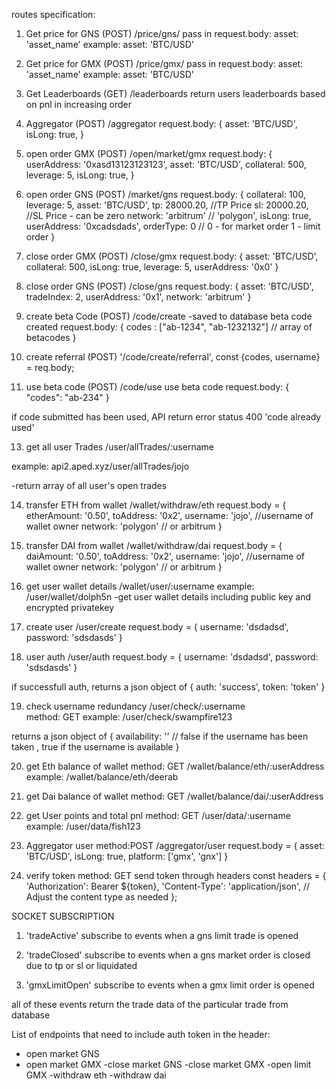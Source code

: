 routes specification: 


1. Get price for GNS (POST)
/price/gns/ 
pass in request.body:
asset: 'asset_name'
example:
asset: 'BTC/USD'

2. Get price for GMX (POST)
/price/gmx/ 
pass in request.body:
asset: 'asset_name'
example:
asset: 'BTC/USD'


3. Get Leaderboards (GET)
/leaderboards
return users leaderboards based on pnl in increasing order

4. Aggregator (POST)
/aggregator
request.body:
{
    asset: 'BTC/USD',
    isLong: true,
} 

5. open order GMX (POST)
/open/market/gmx
request.body:
{
   userAddress: '0xasd13123123123',
   asset: 'BTC/USD',
   collateral: 500,
   leverage: 5,
   isLong: true,
}

6. open order GNS (POST)
/market/gns
request.body:
{
    collateral: 100,
    leverage: 5,
    asset: 'BTC/USD',
    tp: 28000.20,  //TP Price
    sl: 20000.20,  //SL Price - can be zero
    network: 'arbitrum' // 'polygon',
    isLong: true,
    userAddress: '0xcadsdads',
    orderType: 0   // 0 - for market order  1 - limit order
}


8. close order GMX (POST) 
/close/gmx
request.body:
{
    asset: 'BTC/USD',
    collateral: 500,
    isLong: true,
    leverage: 5,
    userAddress: '0x0'
}

9. close order GNS (POST) 
/close/gns
request.body: 
{
    asset: 'BTC/USD',
    tradeIndex: 2,
    userAddress: '0x1',
    network: 'arbitrum'
}

10. create beta Code (POST)
/code/create
-saved to database beta code created
request.body: 
{
    codes : ["ab-1234", "ab-1232132"]  // array of betacodes
}

11. create referral (POST)
'/code/create/referral',
const {codes, username} = req.body;

12. use beta code (POST)
/code/use
use beta code
request.body:
{
    "codes": "ab-234"
}

if code submitted has been used, API return error status 400 'code already used'


13. get all user Trades
/user/allTrades/:username

example: api2.aped.xyz/user/allTrades/jojo

-return array of all user's open trades

14. transfer ETH from wallet
/wallet/withdraw/eth
request.body = {
    etherAmount: '0.50',
    toAddress: '0x2',
    username: 'jojo', //username of wallet owner
    network: 'polygon'  // or arbitrum
}


15. transfer DAI from wallet
/wallet/withdraw/dai
request.body = {
    daiAmount: '0.50',
    toAddress: '0x2',
    username: 'jojo', //username of wallet owner
    network: 'polygon'  // or arbitrum
}

16. get user wallet details
/wallet/user/:username
example: /user/wallet/dolph5n
-get user wallet details including public key and encrypted privatekey

17. create user 
/user/create
request.body = {
    username: 'dsdadsd',
    password: 'sdsdasds'
}

18. user auth 
/user/auth
request.body = {
    username: 'dsdadsd',
    password: 'sdsdasds'
}


if successfull auth, returns a json object of {
    auth: 'success',
    token: 'token'
}


19. check username redundancy
/user/check/:username  
method: GET
example: /user/check/swampfire123

returns a json object of {
    availability: ''  // false if the username has been taken , true if the username is available
}

20. get Eth balance of wallet
method: GET
/wallet/balance/eth/:userAddress
example: /wallet/balance/eth/deerab

21. get Dai balance of wallet
method: GET
/wallet/balance/dai/:userAddress

22. get User points and total pnl 
method: GET
/user/data/:username
example: /user/data/fish123

23. Aggregator user 
method:POST
/aggregator/user
 request.body = {
    asset: 'BTC/USD',
    isLong: true,
    platform: ['gmx', 'gnx']
 }

24. verify token
method: GET
send token through headers
const headers = {
    'Authorization': Bearer ${token},
    'Content-Type': 'application/json', // Adjust the content type as needed
};




SOCKET SUBSCRIPTION
1. 'tradeActive'
subscribe to events when a gns limit trade is opened

2. 'tradeClosed'
subscribe to events when a gns market order is closed due to tp or sl or liquidated

3. 'gmxLimitOpen'
subscribe to events when a gmx limit order is opened


all of these events return the trade data of the particular trade from database


List of endpoints that need to include auth token in the header:
- open market GNS 
- open market GMX
-close market GNS
-close market GMX
-open limit GMX
-withdraw eth
-withdraw dai

